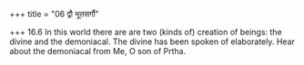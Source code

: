 +++
title = "06 द्वौ भूतसर्गौ"

+++
16.6 In this world there are are two (kinds of) creation of beings: the
divine and the demoniacal. The divine has been spoken of elaborately.
Hear about the demoniacal from Me, O son of Prtha.
